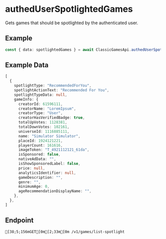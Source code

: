 
# authedUserSpotlightedGames
Gets games that should be spotlighted by the authenticated user.



## Example
```ts copy showLineNumbers
const { data: spotlightedGames } = await ClassicGamesApi.authedUserSpotlightedGames(); 
```


## Example Data
```ts copy showLineNumbers
[
  {
    spotlightType: "RecommendedForYou",
    spotlightActionText: "Recommended For You",
    spotlightTypeData: null,
    gameInfo: {
      creatorId: 61596111,
      creatorName: "LoremIpsum",
      creatorType: "User",
      creatorHasVerifiedBadge: true,
      totalUpVotes: 1128381,
      totalDownVotes: 102161,
      universeId: 1116885111,
      name: "Simulator Simulator",
      placeId: 1924121221,
      playerCount: 161616,
      imageToken: "T_4921112121_61da",
      isSponsored: false,
      nativeAdData: "",
      isShowSponsoredLabel: false,
      price: null,
      analyticsIdentifier: null,
      gameDescription: "",
      genre: "",
      minimumAge: 0,
      ageRecommendationDisplayName: "",
    },
  },
] 
```


## Endpoint
```ansi
[38;5;156mGET[0m[2;33m[0m /v1/games/list-spotlight
```
  